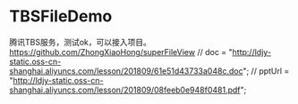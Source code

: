 # TBSFileDemo
腾讯TBS服务，测试ok，可以接入项目。 https://github.com/ZhongXiaoHong/superFileView
// doc = "http://ldjy-static.oss-cn-shanghai.aliyuncs.com/lesson/201809/61e51d43733a048c.doc";
// pptUrl = "http://ldjy-static.oss-cn-shanghai.aliyuncs.com/lesson/201809/08feeb0e948f0481.pdf";
